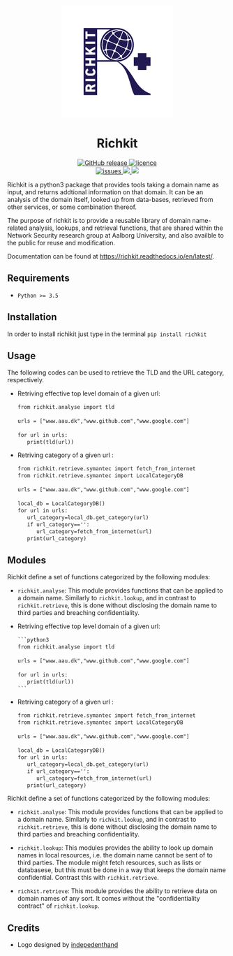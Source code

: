 <div align="center">
<img src=".github/logo/blue/logo_no_desc/256x256.png"  />
<h1>Richkit </h1>
</div>
<p align="center"> 
<div align="center">
   <!-- todo github actions buiild status  -->
  <a href="https://img.shields.io/pypi/pyversions/richkit">
    <img src="https://img.shields.io/pypi/pyversions/richkit" alt="GitHub release">
  </a>
   <a href="https://github.com/aau-network-security/richkit/blob/master/LICENSE">
    <img src="https://img.shields.io/pypi/l/richkit" alt="licence">
  </a>
  <div align ="center">
  <a href="https://github.com/aau-network-security/richkit/issues">
  <img src=https://img.shields.io/github/issues/aau-network-security/richkit?style=flat-square alt="issues">
  
  </a>
  <a href="https://github.com/aau-network-security/richkit/network/members">
  <img src=https://img.shields.io/github/forks/aau-network-security/richkit >
  </a>
  <a href="https://github.com/aau-network-security/richkit/stargazers">
  <img src=https://img.shields.io/github/stars/aau-network-security/richkit></a>
  </div>

 </div>

Richkit is a python3 package that provides tools taking a domain name as input, and returns addtional information on that domain. It can be an analysis of the domain itself, looked up from data-bases, retrieved from other services, or some combination thereof.

The purpose of richkit is to provide a reusable library of domain name-related analysis, lookups, and retrieval functions, that are shared within the Network Security research group at Aalborg University, and also availble to the public for reuse and modification.

Documentation can be found at https://richkit.readthedocs.io/en/latest/.


## Requirements

 - `Python >= 3.5` 

## Installation

In order to install richikit just type in the terminal `pip install richkit`


## Usage

The following codes can be used to retrieve the TLD and the URL category, respectively.

- Retriving effective top level domain of a given url: 
  
  ```python3
  from richkit.analyse import tld

  urls = ["www.aau.dk","www.github.com","www.google.com"]

  for url in urls:
     print(tld(url))
  ```
- Retriving category of a given url : 

   ```python3
   from richkit.retrieve.symantec import fetch_from_internet
   from richkit.retrieve.symantec import LocalCategoryDB

   urls = ["www.aau.dk","www.github.com","www.google.com"]

   local_db = LocalCategoryDB()
   for url in urls:
      url_category=local_db.get_category(url)
      if url_category=='':
         url_category=fetch_from_internet(url)
      print(url_category)
   ```

## Modules

Richkit define a set of functions categorized by the following modules:

- `richkit.analyse`: This module provides functions that can be applied to a domain  name. Similarly to `richkit.lookup`, and in contrast to `richkit.retrieve`, this is done without disclosing the domain name to third parties and breaching confidentiality.

- Retriving effective top level domain of a given url: 
  
      ```python3
      from richkit.analyse import tld

      urls = ["www.aau.dk","www.github.com","www.google.com"]

      for url in urls:
         print(tld(url))
      ```
- Retriving category of a given url : 

   ```python3
   from richkit.retrieve.symantec import fetch_from_internet
   from richkit.retrieve.symantec import LocalCategoryDB

   urls = ["www.aau.dk","www.github.com","www.google.com"]

   local_db = LocalCategoryDB()
   for url in urls:
      url_category=local_db.get_category(url)
      if url_category=='':
         url_category=fetch_from_internet(url)
      print(url_category)
   ```


Richkit define a set of functions categorized by the following modules:

- `richkit.analyse`: This module provides functions that can be applied to a domain  name. Similarly to `richkit.lookup`, and in contrast to `richkit.retrieve`, this is done without disclosing the domain name to third parties and breaching confidentiality.



- `richkit.lookup`: This modules provides the ability to look up domain names in local resources, i.e. the domain name cannot be sent of to third parties. The module might fetch resources, such as lists or databasese, but this must be done in a way that keeps the domain name confidential. Contrast this with `richkit.retrieve`.


- `richkit.retrieve`: This module provides the ability to retrieve data on domain names of any sort. It comes without the "confidentiality contract" of `richkit.lookup`.

## Credits 

-  Logo designed by [indepedenthand](https://www.behance.net/independenthand)